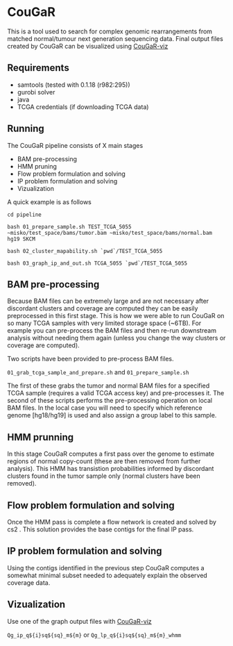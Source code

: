 CouGaR
==========

This is a tool used to search for complex genomic rearrangements from matched normal/tumour next generation sequencing data.
Final output files created by CouGaR can be visualized using [CouGaR-viz](https://github.com/compbio-UofT/CouGaR-viz)

Requirements
-----------
* samtools (tested with 0.1.18 (r982:295))
* gurobi solver
* java
* TCGA credentials (if downloading TCGA data)

Running
-----------
The CouGaR pipeline consists of X main stages
* BAM pre-processing
* HMM pruning
* Flow problem formulation and solving
* IP problem formulation and solving
* Vizualization

A quick example is as follows

```cd pipeline```

```bash 01_prepare_sample.sh TEST_TCGA_5055 ~misko/test_space/bams/tumor.bam ~misko/test_space/bams/normal.bam hg19 SKCM```

```bash 02_cluster_mapability.sh `pwd`/TEST_TCGA_5055```

```bash 03_graph_ip_and_out.sh TCGA_5055 `pwd`/TEST_TCGA_5055```

BAM pre-processing
-----------
Because BAM files can be extremely large and are not necessary after discordant clusters and coverage are computed they can be easily preprocessed in this first stage. This is how we were able to run CouGaR on so many TCGA samples with very limited storage space (~6TB). For example you can pre-process the BAM files and then re-run downstream analysis without needing them again (unless you change the way clusters or coverage are computed).

Two scripts have been provided to pre-process BAM files.

```01_grab_tcga_sample_and_prepare.sh``` and ```01_prepare_sample.sh```

The first of these grabs the tumor and normal BAM files for a specified TCGA sample (requires a valid TCGA access key) and pre-processes it. The second of these scripts performs the pre-processing operation on local BAM files. In the local case you will need to specify which reference genome [hg18/hg19] is used and also assign a group label to this sample.

HMM prunning
-----------
In this stage CouGaR computes a first pass over the genome to estimate regions of normal copy-count (these are then removed from further analysis). This HMM has transistion probabilities informed by discordant clusters found in the tumor sample only (normal clusters have been removed). 

Flow problem formulation and solving
-----------
Once the HMM pass is complete a flow network is created and solved by cs2 . This solution provides the base contigs for the final IP pass.

IP problem formulation and solving
-----------
Using the contigs identified in the previous step CouGaR computes a somewhat minimal subset needed to adequately explain the observed coverage data.

Vizualization
-----------
Use one of the graph output files with [CouGaR-viz](https://github.com/compbio-UofT/CouGaR-viz)

```Qg_ip_q${i}sq${sq}_m${m}``` or  ```Qg_lp_q${i}sq${sq}_m${m}_whmm```
